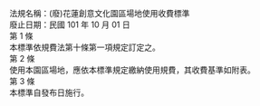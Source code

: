 法規名稱：(廢)花蓮創意文化園區場地使用收費標準  
廢止日期：民國 101 年 10 月 01 日  
第 1 條  
本標準依規費法第十條第一項規定訂定之。  
第 2 條  
使用本園區場地，應依本標準規定繳納使用規費，其收費基準如附表。  
第 3 條  
本標準自發布日施行。  



